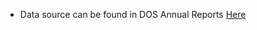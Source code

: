 * Data source can be found in DOS Annual Reports [Here](https://travel.state.gov/content/travel/en/legal/visa-law0/visa-statistics/annual-reports.html)